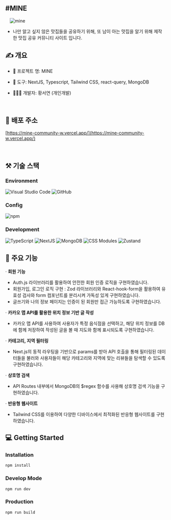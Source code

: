 ## #MINE 
  ![mine](https://github.com/user-attachments/assets/f0d8b0a1-2b01-4956-bd73-18757d8725d3)
- 나만 알고 싶지 않은 맛집들을 공유하기 위해, 또 남이 아는 맛집을 알기 위해 제작한 맛집 공유 커뮤니티 사이트 입니다.

## ✍️ 개요

- 📄 프로젝트 명: MINE
- 🔨 도구: NextJS, Typescript, Tailwind CSS, react-query, MongoDB
- 👩🏻‍💻 개발자: 황서연 (개인개발)


   
## 💾 배포 주소

[https://mine-community-w.vercel.app/](https://mine-community-w.vercel.app/)


   
## ⚒️ 기술 스택

### Environment
![Visual Studio Code](https://img.shields.io/badge/visual%20studio%20code-297ACC?style=flat-square&logo=visualstudiocode&logoColor=white)
![GitHub](https://img.shields.io/badge/github-181717?style=flat-square&logo=github&logoColor=white)

### Config
![npm](https://img.shields.io/badge/npm-CB3837?style=flat-square&logo=npm&logoColor=white)

### Development
![TypeScript](https://img.shields.io/badge/TypeScript-3178C6?style=flat-square&logo=typescript&logoColor=white)
![NextJS](https://img.shields.io/badge/NextJS-000000?style=flat-square&logo=nextdotjs&logoColor=white)
![MongoDB](https://img.shields.io/badge/Mongodb-47A248?style=flat-square&logo=mongodb&logoColor=white)
![CSS Modules](https://img.shields.io/badge/CSS%20Modules-000000?style=flat-square&logo=cssmodules&logoColor=white)
![Zustand](https://img.shields.io/badge/zustand-5B4524?style=flat-square&logo=&logoColor=white)


## 🔑 주요 기능

· **회원 기능**
- Auth.js 라이브러리를 활용하여 안전한 회원 인증 로직을 구현하였습니다.
- 회원가입, 로그인 로직 구현 : Zod 라이브러리와 React-hook-form을 활용하여 유효성 검사와 form 컴포넌트를 분리시켜 가독성 있게 구현하였습니다.
- 글쓰기와 나의 정보 페이지는 인증이 된 회원만 접근 가능하도록 구현하였습니다.

· **카카오 맵 API를 활용한 위치 정보 기반 글 작성**
- 카카오 맵 API를 사용하여 사용자가 특정 음식점을 선택하고, 해당 위치 정보를 DB에 함께 저장하여 작성된 글을 볼 때 지도와 함께 표시되도록 구현하였습니다.

· **카테고리, 지역 필터링**
- Next.js의 동적 라우팅을 기반으로 params를 받아 API 호출을 통해 필터링된 데이터들을 불러와 사용자들이 해당 카테고리와 지역에 맞는 리뷰들을 탐색할 수 있도록 구현하였습니다.

· **상호명 검색**

- API Routes 내부에서 MongoDB의 $regex 함수를 사용해 상호명 검색 기능을 구현하였습니다.

· **반응형 웹사이트**

- Tailwind CSS를 이용하여 다양한 디바이스에서 최적화된 반응형 웹사이트를 구현하였습니다.


## 💻 Getting Started
### Installation
   ```
   npm install 
   ```
### Develop Mode
   ```
   npm run dev 
   ```
### Production
   ```
   npm run build 
   ```




